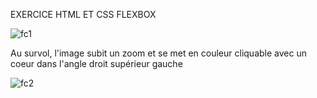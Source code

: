 EXERCICE HTML ET CSS FLEXBOX

![fc1](https://github.com/Ehonam/FLEXCARD/assets/164899950/599e3f1e-60c3-4caa-b2ba-a5fad1b8e65e)

Au survol, l'image subit un zoom et se met en couleur cliquable avec un coeur dans l'angle droit supérieur gauche 

![fc2](https://github.com/Ehonam/FLEXCARD/assets/164899950/5ab89ddc-324c-404f-be5d-c5347018bd22)
